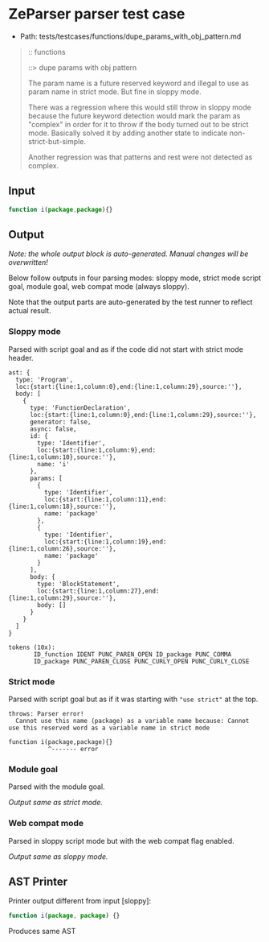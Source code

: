 # ZeParser parser test case

- Path: tests/testcases/functions/dupe_params_with_obj_pattern.md

> :: functions
>
> ::> dupe params with obj pattern
>
> The param name is a future reserved keyword and illegal to use as param name in strict mode. But fine in sloppy mode.
>
> There was a regression where this would still throw in sloppy mode because the future keyword detection would mark the param as "complex" in order for it to throw if the body turned out to be strict mode. Basically solved it by adding another state to indicate non-strict-but-simple.
>
> Another regression was that patterns and rest were not detected as complex.

## Input

`````js
function i(package,package){}
`````

## Output

_Note: the whole output block is auto-generated. Manual changes will be overwritten!_

Below follow outputs in four parsing modes: sloppy mode, strict mode script goal, module goal, web compat mode (always sloppy).

Note that the output parts are auto-generated by the test runner to reflect actual result.

### Sloppy mode

Parsed with script goal and as if the code did not start with strict mode header.

`````
ast: {
  type: 'Program',
  loc:{start:{line:1,column:0},end:{line:1,column:29},source:''},
  body: [
    {
      type: 'FunctionDeclaration',
      loc:{start:{line:1,column:0},end:{line:1,column:29},source:''},
      generator: false,
      async: false,
      id: {
        type: 'Identifier',
        loc:{start:{line:1,column:9},end:{line:1,column:10},source:''},
        name: 'i'
      },
      params: [
        {
          type: 'Identifier',
          loc:{start:{line:1,column:11},end:{line:1,column:18},source:''},
          name: 'package'
        },
        {
          type: 'Identifier',
          loc:{start:{line:1,column:19},end:{line:1,column:26},source:''},
          name: 'package'
        }
      ],
      body: {
        type: 'BlockStatement',
        loc:{start:{line:1,column:27},end:{line:1,column:29},source:''},
        body: []
      }
    }
  ]
}

tokens (10x):
       ID_function IDENT PUNC_PAREN_OPEN ID_package PUNC_COMMA
       ID_package PUNC_PAREN_CLOSE PUNC_CURLY_OPEN PUNC_CURLY_CLOSE
`````

### Strict mode

Parsed with script goal but as if it was starting with `"use strict"` at the top.

`````
throws: Parser error!
  Cannot use this name (package) as a variable name because: Cannot use this reserved word as a variable name in strict mode

function i(package,package){}
           ^------- error
`````


### Module goal

Parsed with the module goal.

_Output same as strict mode._

### Web compat mode

Parsed in sloppy script mode but with the web compat flag enabled.

_Output same as sloppy mode._

## AST Printer

Printer output different from input [sloppy]:

````js
function i(package, package) {}
````

Produces same AST
